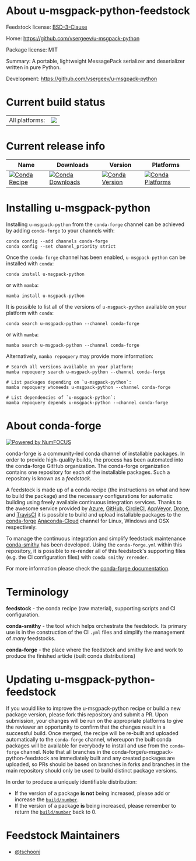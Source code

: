 About u-msgpack-python-feedstock
================================

Feedstock license: [BSD-3-Clause](https://github.com/conda-forge/u-msgpack-python-feedstock/blob/main/LICENSE.txt)

Home: https://github.com/vsergeev/u-msgpack-python

Package license: MIT

Summary: A portable, lightweight MessagePack serializer and deserializer written in pure Python.

Development: https://github.com/vsergeev/u-msgpack-python

Current build status
====================


<table><tr><td>All platforms:</td>
    <td>
      <a href="https://dev.azure.com/conda-forge/feedstock-builds/_build/latest?definitionId=8077&branchName=main">
        <img src="https://dev.azure.com/conda-forge/feedstock-builds/_apis/build/status/u-msgpack-python-feedstock?branchName=main">
      </a>
    </td>
  </tr>
</table>

Current release info
====================

| Name | Downloads | Version | Platforms |
| --- | --- | --- | --- |
| [![Conda Recipe](https://img.shields.io/badge/recipe-u--msgpack--python-green.svg)](https://anaconda.org/conda-forge/u-msgpack-python) | [![Conda Downloads](https://img.shields.io/conda/dn/conda-forge/u-msgpack-python.svg)](https://anaconda.org/conda-forge/u-msgpack-python) | [![Conda Version](https://img.shields.io/conda/vn/conda-forge/u-msgpack-python.svg)](https://anaconda.org/conda-forge/u-msgpack-python) | [![Conda Platforms](https://img.shields.io/conda/pn/conda-forge/u-msgpack-python.svg)](https://anaconda.org/conda-forge/u-msgpack-python) |

Installing u-msgpack-python
===========================

Installing `u-msgpack-python` from the `conda-forge` channel can be achieved by adding `conda-forge` to your channels with:

```
conda config --add channels conda-forge
conda config --set channel_priority strict
```

Once the `conda-forge` channel has been enabled, `u-msgpack-python` can be installed with `conda`:

```
conda install u-msgpack-python
```

or with `mamba`:

```
mamba install u-msgpack-python
```

It is possible to list all of the versions of `u-msgpack-python` available on your platform with `conda`:

```
conda search u-msgpack-python --channel conda-forge
```

or with `mamba`:

```
mamba search u-msgpack-python --channel conda-forge
```

Alternatively, `mamba repoquery` may provide more information:

```
# Search all versions available on your platform:
mamba repoquery search u-msgpack-python --channel conda-forge

# List packages depending on `u-msgpack-python`:
mamba repoquery whoneeds u-msgpack-python --channel conda-forge

# List dependencies of `u-msgpack-python`:
mamba repoquery depends u-msgpack-python --channel conda-forge
```


About conda-forge
=================

[![Powered by
NumFOCUS](https://img.shields.io/badge/powered%20by-NumFOCUS-orange.svg?style=flat&colorA=E1523D&colorB=007D8A)](https://numfocus.org)

conda-forge is a community-led conda channel of installable packages.
In order to provide high-quality builds, the process has been automated into the
conda-forge GitHub organization. The conda-forge organization contains one repository
for each of the installable packages. Such a repository is known as a *feedstock*.

A feedstock is made up of a conda recipe (the instructions on what and how to build
the package) and the necessary configurations for automatic building using freely
available continuous integration services. Thanks to the awesome service provided by
[Azure](https://azure.microsoft.com/en-us/services/devops/), [GitHub](https://github.com/),
[CircleCI](https://circleci.com/), [AppVeyor](https://www.appveyor.com/),
[Drone](https://cloud.drone.io/welcome), and [TravisCI](https://travis-ci.com/)
it is possible to build and upload installable packages to the
[conda-forge](https://anaconda.org/conda-forge) [Anaconda-Cloud](https://anaconda.org/)
channel for Linux, Windows and OSX respectively.

To manage the continuous integration and simplify feedstock maintenance
[conda-smithy](https://github.com/conda-forge/conda-smithy) has been developed.
Using the ``conda-forge.yml`` within this repository, it is possible to re-render all of
this feedstock's supporting files (e.g. the CI configuration files) with ``conda smithy rerender``.

For more information please check the [conda-forge documentation](https://conda-forge.org/docs/).

Terminology
===========

**feedstock** - the conda recipe (raw material), supporting scripts and CI configuration.

**conda-smithy** - the tool which helps orchestrate the feedstock.
                   Its primary use is in the construction of the CI ``.yml`` files
                   and simplify the management of *many* feedstocks.

**conda-forge** - the place where the feedstock and smithy live and work to
                  produce the finished article (built conda distributions)


Updating u-msgpack-python-feedstock
===================================

If you would like to improve the u-msgpack-python recipe or build a new
package version, please fork this repository and submit a PR. Upon submission,
your changes will be run on the appropriate platforms to give the reviewer an
opportunity to confirm that the changes result in a successful build. Once
merged, the recipe will be re-built and uploaded automatically to the
`conda-forge` channel, whereupon the built conda packages will be available for
everybody to install and use from the `conda-forge` channel.
Note that all branches in the conda-forge/u-msgpack-python-feedstock are
immediately built and any created packages are uploaded, so PRs should be based
on branches in forks and branches in the main repository should only be used to
build distinct package versions.

In order to produce a uniquely identifiable distribution:
 * If the version of a package **is not** being increased, please add or increase
   the [``build/number``](https://docs.conda.io/projects/conda-build/en/latest/resources/define-metadata.html#build-number-and-string).
 * If the version of a package **is** being increased, please remember to return
   the [``build/number``](https://docs.conda.io/projects/conda-build/en/latest/resources/define-metadata.html#build-number-and-string)
   back to 0.

Feedstock Maintainers
=====================

* [@tschoonj](https://github.com/tschoonj/)


